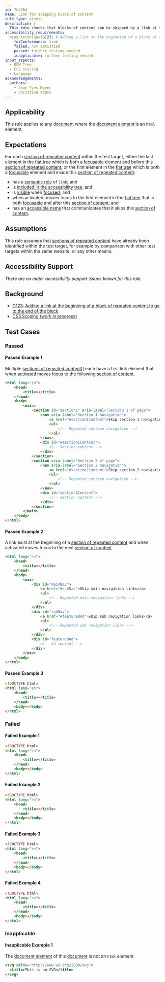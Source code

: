 ```yaml
---
id: 7b576d
name: Link for skipping block of content
rule_type: atomic
description: |
  This rule checks that blocks of content can be skipped by a link at their beginning
accessibility_requirements:
  wcag-technique:G123: # Adding a link at the beginning of a block of repeated content to go to the end of the block
    forConformance: true
    failed: not satisfied
    passed: further testing needed
    inapplicable: further testing needed
input_aspects:
  - DOM Tree
  - CSS styling
  - Language
acknowledgements:
  authors:
    - Jean-Yves Moyen
    - Christina Adams
---
```


## Applicability

This rule applies to any [document][] where the [document element][] is an `html` element.

## Expectations

For each [section of repeated content][] within the test target, either the last element in the [flat tree][] which is both a [focusable][] element and before this [section of repeated content][], or the first element in the [flat tree][] which is both a [focusable][] element and inside this [section of repeated content][]:

- has a [semantic role][] of `link`; and
- is [included in the accessibility tree][]; and
- is [visible][] when [focused][]; and
- when activated, moves focus to the first element in the [flat tree][] that is both [focusable][] and after this [section of content][]; and
- has an [accessible name][] that communicates that it skips this [section of content][].

## Assumptions

This rule assumes that [sections of repeated content][section of repeated content] have already been identified within the test target, for example by comparison with other test targets within the same website, or any other means.

## Accessibility Support

_There are no major accessibility support issues known for this rule._

## Background

- [G123: Adding a link at the beginning of a block of repeated content to go to the end of the block](https://www.w3.org/WAI/WCAG21/Techniques/general/G123)
- [CSS Scoping (work in progress)](https://drafts.csswg.org/css-scoping/)

## Test Cases

### Passed

#### Passed Example 1

Multiple [sections of repeated content][section of repeated content][] each have a first link element that when activated moves focus to the following [section of content][].

```html
<html lang="en">
	<head>
		<title></title>
	</head>
	<body>
		<main>
			<section id="section1" aria-label="Section 1 of page">
				<nav aria-label="Section 1 navigation">
					<a href="#section1Content">Skip section 1 navigation</a>
					<ul>
						<!-- Repeated section navigation -->
					</ul>
				</nav>
				<div id="#section1Content">
					<!-- Section content -->
				</div>
			</section>
			<section aria-label="Section 2 of page">
				<nav aria-label="Section 2 navigation">
					<a href="#section2Content">Skip section 2 navigation</a>
					<ul>
						<!-- Repeated section navigation -->
					</ul>
				</nav>
				<div id="section2Content">
					<!-- Section content -->
				</div>
			</section>
		</main>
	</body>
</html>
```

#### Passed Example 2

A link exist at the beginning of a [section of repeated content][] and when activated moves focus to the next [section of content][].

```html
<html lang="en">
	<head>
		<title></title>
	</head>
	<body>
		<nav>
			<div id="mainNav">
				<a href="#subNav">Skip main navigation links</a>
				<ul>
					<!-- Repeated main navigation links -->
				</ul>
			</div>
			<div id="subNav">
				<a href="#featuredAd">Skip sub navigation links</a>
				<ul>
					<!-- Repeated sub navigation links -->
				</ul>
			</div>
			<div id="featuredAd">
				<!-- Ad content -->
			</div>
		</nav>
	</body>
</html>
```

#### Passed Example 3

```html
<!DOCTYPE html>
<html lang="en">
	<head>
		<title></title>
	</head>
	<body></body>
</html>
```

### Failed

#### Failed Example 1

```html
<!DOCTYPE html>
<html lang="en">
	<head>
		<title></title>
	</head>
	<body></body>
</html>
```

#### Failed Example 2

```html
<!DOCTYPE html>
<html lang="en">
	<head>
		<title></title>
	</head>
	<body></body>
</html>
```

#### Failed Example 3

```html
<!DOCTYPE html>
<html lang="en">
	<head>
		<title></title>
	</head>
	<body></body>
</html>
```

#### Failed Example 4

```html
<!DOCTYPE html>
<html lang="en">
	<head>
		<title></title>
	</head>
	<body></body>
</html>
```

### Inapplicable

#### Inapplicable Example 1

The [document element][] of this [document][] is not an `html` element.

```svg
<svg xmlns="http://www.w3.org/2000/svg">
  <title>This is an SVG</title>
</svg>
```

[accessible name]: #accessible-name 'Definition of accessible name'
[document]: #https://dom.spec.whatwg.org/#concept-document 'Definition of document'
[document element]: #https://dom.spec.whatwg.org/#document-element 'Definition of document element'
[flat tree]: https://drafts.csswg.org/css-scoping/#flat-tree 'Definition of flat tree'
[focusable]: #focusable 'Definition of focusable'
[focused]: #focused 'Definition of focused'
[included in the accessibility tree]: #included-in-the-accessibility-tree 'Definition of included in the accessibility tree'
[section of content]: #section-of-content 'Definition of section of content'
[section of repeated content]: #repeated-content 'Definiton of section of repeated content'
[semantic role]: #semantic-role 'Definition of semantic role'
[visible]: #visible 'Definition of visible'
